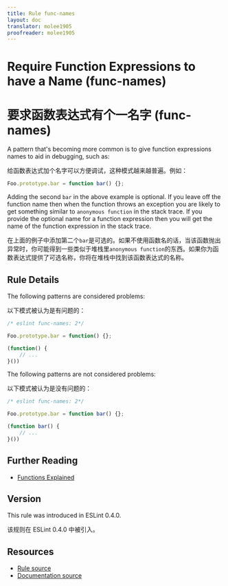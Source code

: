 ```yaml
---
title: Rule func-names
layout: doc
translator: molee1905
proofreader: molee1905
---
```

<!-- Note: No pull requests accepted for this file. See README.md in the root directory for details. -->

# Require Function Expressions to have a Name (func-names)

# 要求函数表达式有个一名字 (func-names)

A pattern that's becoming more common is to give function expressions names to aid in debugging, such as:

给函数表达式加个名字可以方便调试，这种模式越来越普遍。例如：

```js
Foo.prototype.bar = function bar() {};
```

Adding the second `bar` in the above example is optional.  If you leave off the function name then when the function throws an exception you are likely to get something similar to `anonymous function` in the stack trace.  If you provide the optional name for a function expression then you will get the name of the function expression in the stack trace.

在上面的例子中添加第二个`bar`是可选的。如果不使用函数名的话，当该函数抛出异常时，你可能得到一些类似于堆栈里`anonymous function`的东西。如果你为函数表达式提供了可选名称，你将在堆栈中找到该函数表达式的名称。

## Rule Details

The following patterns are considered problems:

以下模式被认为是有问题的：

```js
/* eslint func-names: 2*/

Foo.prototype.bar = function() {};

(function() {
    // ...
}())
```

The following patterns are not considered problems:

以下模式被认为是没有问题的：

```js
/* eslint func-names: 2*/

Foo.prototype.bar = function bar() {};

(function bar() {
    // ...
}())
```

## Further Reading

* [Functions Explained](http://markdaggett.com/blog/2013/02/15/functions-explained/)

## Version

This rule was introduced in ESLint 0.4.0.

该规则在 ESLint 0.4.0 中被引入。

## Resources

* [Rule source](https://github.com/eslint/eslint/tree/master/lib/rules/func-names.js)
* [Documentation source](https://github.com/eslint/eslint/tree/master/docs/rules/func-names.md)

